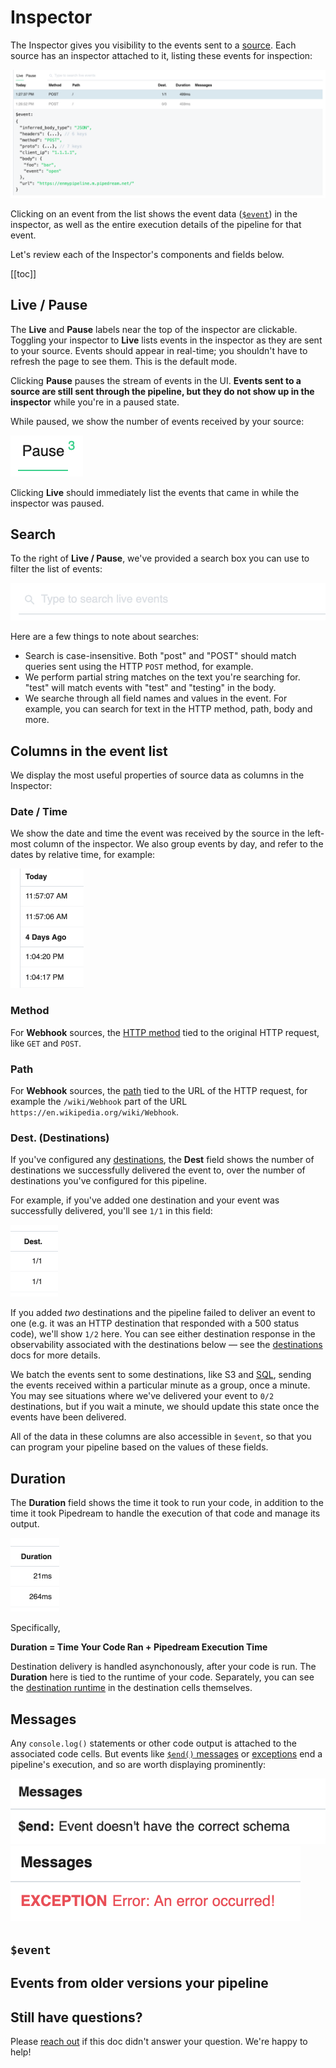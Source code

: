 # Inspector

The Inspector gives you visibility to the events sent to a [source](/notebook/sources). Each source has an inspector attached to it, listing these events for inspection:

<div>
<img alt="Inspector" src="./images/inspector.png">
</div>

Clicking on an event from the list shows the event data ([`$event`](/notebook/dollar-event/)) in the inspector, as well as the entire execution details of the pipeline for that event.

Let's review each of the Inspector's components and fields below.

[[toc]]

## Live / Pause

The **Live** and **Pause** labels near the top of the inspector are clickable. Toggling your inspector to **Live** lists events in the inspector as they are sent to your source. Events should appear in real-time; you shouldn't have to refresh the page to see them. This is the default mode.

Clicking **Pause** pauses the stream of events in the UI. **Events sent to a source are still sent through the pipeline, but they do not show up in the inspector** while you're in a paused state.

While paused, we show the number of events received by your source:

<div>
<img alt="Paused event count" src="./images/paused-event-count.png">
</div>

Clicking **Live** should immediately list the events that came in while the inspector was paused.

## Search

To the right of **Live / Pause**, we've provided a search box you can use to filter the list of events:

<div>
<img alt="Inspector search box" src="./images/search-box.png">
</div>

Here are a few things to note about searches:

- Search is case-insensitive. Both "post" and "POST" should match queries sent using the HTTP `POST` method, for example.
- We perform partial string matches on the text you're searching for. "test" will match events with "test" and "testing" in the body.
- We searche through all field names and values in the event. For example, you can search for text in the HTTP method, path, body and more.

## Columns in the event list

We display the most useful properties of source data as columns in the Inspector:

### Date / Time

We show the date and time the event was received by the source in the left-most column of the inspector. We also group events by day, and refer to the dates by relative time, for example:

<div>
<img alt="Relative date grouping for events" width="117" src="./images/event-date-grouping.png">
</div>

### Method

For **Webhook** sources, the [HTTP method](https://requestbin.com/blog/working-with-webhooks/#http-methods-get-and-post) tied to the original HTTP request, like `GET` and `POST`.

### Path

For **Webhook** sources, the [path](https://requestbin.com/blog/working-with-webhooks/#url-path) tied to the URL of the HTTP request, for example the `/wiki/Webhook` part of the URL `https://en.wikipedia.org/wiki/Webhook`.

### Dest. (Destinations)

If you've configured any [destinations](/notebook/destinations/), the **Dest** field shows the number of destinations we successfully delivered the event to, over the number of destinations you've configured for this pipeline.

For example, if you've added one destination and your event was successfully delivered, you'll see `1/1` in this field:

<div>
<img alt="Dest column" width="76" src="./images/dest-field.png">
</div>

If you added _two_ destinations and the pipeline failed to deliver an event to one (e.g. it was an HTTP destination that responded with a 500 status code), we'll show `1/2` here. You can see either destination response in the observability associated with the destinations below — see the [destinations](/notebook/destinations/) docs for more details.

We batch the events sent to some destinations, like S3 and [SQL](/notebook/sql/), sending the events received within a particular minute as a group, once a minute. You may see situations where we've delivered your event to `0/2` destinations, but if you wait a minute, we should update this state once the events have been delivered.

All of the data in these columns are also accessible in `$event`, so that you can program your pipeline based on the values of these fields.

## Duration

The **Duration** field shows the time it took to run your code, in addition to the time it took Pipedream to handle the execution of that code and manage its output.

<div>
<img alt="Event pipeline duration" width="78" src="./images/duration.png">
</div>

Specifically,

**Duration = Time Your Code Ran + Pipedream Execution Time**

Destination delivery is handled asynchonously, after your code is run. The **Duration** here is tied to the runtime of your code. Separately, you can see the [destination runtime](/notebook/destinations/#destination-delivery) in the destination cells themselves.

## Messages

Any `console.log()` statements or other code output is attached to the associated code cells. But events like [`$end()` messages](/notebook/code/#end) or [exceptions](/notebook/code/#exceptions) end a pipeline's execution, and so are worth displaying prominently:

<div>
<img alt="End message" src="./images/dollar-end.png">
</div>

<div>
<img alt="Exception message" src="./images/exception.png">
</div>

## `$event`

## Events from older versions your pipeline

## Still have questions?

Please [reach out](/support/) if this doc didn't answer your question. We're happy to help!
